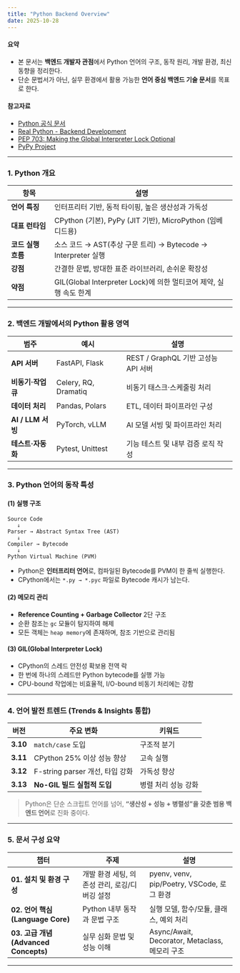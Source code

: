```yaml
---
title: "Python Backend Overview"
date: 2025-10-28
---
```


#### 요약
- 본 문서는 **백엔드 개발자 관점**에서 Python 언어의 구조, 동작 원리, 개발 환경, 최신 동향을 정리한다.  
- 단순 문법서가 아닌, 실무 환경에서 활용 가능한 **언어 중심 백엔드 기술 문서**를 목표로 한다.  

#### 참고자료

* [Python 공식 문서](https://docs.python.org/3/)
* [Real Python - Backend Development](https://realpython.com/tutorials/back-end/)
* [PEP 703: Making the Global Interpreter Lock Optional](https://peps.python.org/pep-0703/)
* [PyPy Project](https://www.pypy.org/)
---

### 1. Python 개요

| 항목 | 설명 |
|------|------|
| **언어 특징** | 인터프리터 기반, 동적 타이핑, 높은 생산성과 가독성 |
| **대표 런타임** | CPython (기본), PyPy (JIT 기반), MicroPython (임베디드용) |
| **코드 실행 흐름** | 소스 코드 → AST(추상 구문 트리) → Bytecode → Interpreter 실행 |
| **강점** | 간결한 문법, 방대한 표준 라이브러리, 손쉬운 확장성 |
| **약점** | GIL(Global Interpreter Lock)에 의한 멀티코어 제약, 실행 속도 한계 |

---

### 2. 백엔드 개발에서의 Python 활용 영역

| 범주 | 예시 | 설명 |
|------|------|------|
| **API 서버** | FastAPI, Flask | REST / GraphQL 기반 고성능 API 서버 |
| **비동기·작업 큐** | Celery, RQ, Dramatiq | 비동기 태스크·스케줄링 처리 |
| **데이터 처리** | Pandas, Polars | ETL, 데이터 파이프라인 구성 |
| **AI / LLM 서빙** | PyTorch, vLLM | AI 모델 서빙 및 파이프라인 처리 |
| **테스트·자동화** | Pytest, Unittest | 기능 테스트 및 내부 검증 로직 작성 |

---

### 3. Python 언어의 동작 특성

#### (1) 실행 구조
```plaintext
Source Code
   ↓
Parser → Abstract Syntax Tree (AST)
   ↓
Compiler → Bytecode
   ↓
Python Virtual Machine (PVM)
```

* Python은 **인터프리터 언어**로, 컴파일된 Bytecode를 PVM이 한 줄씩 실행한다.
* CPython에서는 `*.py → *.pyc` 파일로 Bytecode 캐시가 남는다.

#### (2) 메모리 관리

* **Reference Counting + Garbage Collector** 2단 구조
* 순환 참조는 `gc` 모듈이 탐지하여 해제
* 모든 객체는 `heap memory`에 존재하며, 참조 기반으로 관리됨

#### (3) GIL(Global Interpreter Lock)

* CPython의 스레드 안전성 확보용 전역 락
* 한 번에 하나의 스레드만 Python bytecode를 실행 가능
* CPU-bound 작업에는 비효율적, I/O-bound 비동기 처리에는 강함

---

### 4. 언어 발전 트렌드 (Trends & Insights 통합)

| 버전       | 주요 변화                     | 키워드         |
| -------- | ------------------------- | ----------- |
| **3.10** | `match/case` 도입           | 구조적 분기      |
| **3.11** | CPython 25% 이상 성능 향상      | 고속 실행       |
| **3.12** | F-string parser 개선, 타입 강화 | 가독성 향상      |
| **3.13** | **No-GIL 빌드 실험적 도입**      | 병렬 처리 성능 강화 |

> Python은 단순 스크립트 언어를 넘어,
> **“생산성 + 성능 + 병렬성”을 갖춘 범용 백엔드 언어**로 진화 중이다.

---

### 5. 문서 구성 요약

| 챕터                                | 주제                          | 설명                                        |
| --------------------------------- | --------------------------- | ----------------------------------------- |
| **01. 설치 및 환경 구성**                | 개발 환경 세팅, 의존성 관리, 로깅/디버깅 설정 | pyenv, venv, pip/Poetry, VSCode, 로그 환경    |
| **02. 언어 핵심 (Language Core)**     | Python 내부 동작과 문법 구조         | 실행 모델, 함수/모듈, 클래스, 예외 처리                  |
| **03. 고급 개념 (Advanced Concepts)** | 실무 심화 문법 및 성능 이해            | Async/Await, Decorator, Metaclass, 메모리 구조 |

---

